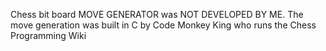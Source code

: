 Chess bit board MOVE GENERATOR was NOT DEVELOPED BY ME. The move generation was built in C by Code Monkey King who runs the Chess Programming Wiki
